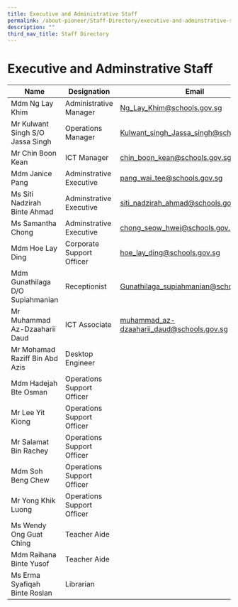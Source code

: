 ```yaml
---
title: Executive and Administrative Staff
permalink: /about-pioneer/Staff-Directory/executive-and-adminstrative-staff
description: ""
third_nav_title: Staff Directory
---
```

# Executive and Adminstrative Staff

| Name                             | Designation                | Email                                     |
|----------------------------------|----------------------------|-------------------------------------------|
| Mdm Ng Lay Khim                  | Administrative Manager     | Ng_Lay_Khim@schools.gov.sg                |
| Mr Kulwant Singh S/O Jassa Singh | Operations Manager         | Kulwant_singh_Jassa_singh@schools.gov.sg  |
| Mr Chin Boon Kean                | ICT Manager                | chin_boon_kean@schools.gov.sg             |
| Mdm Janice Pang                  | Adminstrative Executive    | pang_wai_tee@schools.gov.sg               |
| Ms Siti Nadzirah Binte Ahmad     | Adminstrative Executive    | siti_nadzirah_ahmad@schools.gov.sg        |
| Ms Samantha Chong                | Adminstrative Executive    | chong_seow_hwei@schools.gov.sg            |
| Mdm Hoe Lay Ding                 | Corporate Support Officer  | hoe_lay_ding@schools.gov.sg               |
| Mdm Gunathilaga D/O Supiahmanian | Receptionist               | Gunathilaga_supiahmanian@schools.gov.sg   |
| Mr Muhammad Az-Dzaaharii Daud    | ICT Associate              | muhammad_az-dzaaharii_daud@schools.gov.sg |
| Mr Mohamad Raziff Bin Abd Azis   | Desktop Engineer           |                                           |
| Mdm Hadejah Bte Osman            | Operations Support Officer |                                           |
| Mr Lee Yit Kiong                 | Operations Support Officer |                                           |
| Mr Salamat Bin Rachey            | Operations Support Officer |                                           |
| Mdm Soh Beng Chew                | Operations Support Officer |                                           |
| Mr Yong Khik Luong               | Operations Support Officer |                                           |
| Ms Wendy Ong Guat Ching          | Teacher Aide               |                                           |
| Mdm Raihana Binte Yusof          | Teacher Aide               |                                           |
| Ms Erma Syafiqah Binte Roslan    | Librarian                  |                                           |
